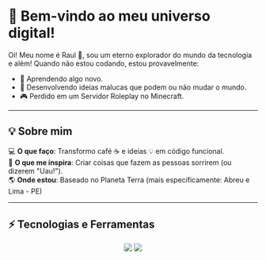 # 🌌 Bem-vindo ao meu universo digital!

Oi! Meu nome é Raul 👋, sou um eterno explorador do mundo da tecnologia e além! Quando não estou codando, estou provavelmente:

- 🌱 Aprendendo algo novo.
- 🚀 Desenvolvendo ideias malucas que podem ou não mudar o mundo.
- 🎮 Perdido em um Servidor Roleplay no Minecraft.

---

## 💡 Sobre mim

💻 **O que faço**: Transformo café ☕ e ideias 💡 em código funcional.  
🎨 **O que me inspira**: Criar coisas que fazem as pessoas sorrirem (ou dizerem "Uau!").  
🌎 **Onde estou**: Baseado no Planeta Terra (mais especificamente: Abreu e Lima - PE)  

---

## ⚡ Tecnologias e Ferramentas

<p align="center">
  <img src="https://img.shields.io/badge/Java-ED8B00?style=for-the-badge&logo=java&logoColor=white" />
  <img src="https://img.shields.io/badge/VS%20Code-007ACC?style=for-the-badge&logo=visual-studio-code&logoColor=white" />
</p>
